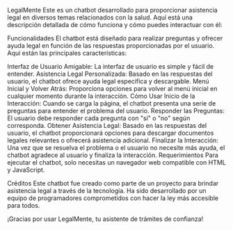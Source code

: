 LegalMente
Este es un chatbot desarrollado para proporcionar asistencia legal en diversos temas relacionados con la salud. Aquí está una descripción detallada de cómo funciona y cómo puedes interactuar con él:

Funcionalidades
El chatbot está diseñado para realizar preguntas y ofrecer ayuda legal en función de las respuestas proporcionadas por el usuario. Aquí están las principales características:

Interfaz de Usuario Amigable: La interfaz de usuario es simple y fácil de entender.
Asistencia Legal Personalizada: Basado en las respuestas del usuario, el chatbot ofrece ayuda legal específica y descargable.
Menú Inicial y Volver Atrás: Proporciona opciones para volver al menú inicial en cualquier momento durante la interacción.
Cómo Usar
Inicio de la Interacción: Cuando se carga la página, el chatbot presenta una serie de preguntas para entender el problema del usuario.
Responder las Preguntas: El usuario debe responder cada pregunta con "sí" o "no" según corresponda.
Obtener Asistencia Legal: Basado en las respuestas del usuario, el chatbot proporcionará opciones para descargar documentos legales relevantes o ofrecerá asistencia adicional.
Finalizar la Interacción: Una vez que se resuelva el problema o el usuario no necesite más ayuda, el chatbot agradece al usuario y finaliza la interacción.
Requerimientos
Para ejecutar el chatbot, solo necesitas un navegador web compatible con HTML y JavaScript.

Créditos
Este chatbot fue creado como parte de un proyecto para brindar asistencia legal a través de la tecnología. Ha sido desarrollado por un equipo de programadores comprometidos con hacer la ley más accesible para todos.

¡Gracias por usar LegalMente, tu asistente de trámites de confianza!
